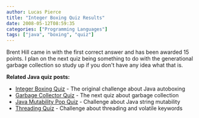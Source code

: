 ```yaml
---
author: Lucas Pierce
title: "Integer Boxing Quiz Results"
date: 2008-05-12T08:59:35
categories: ["Programming Languages"]
tags: ["java", "boxing", "quiz"]
---
```


Brent Hill came in with the first correct answer and has been awarded 15 points. I plan on the next quiz being something to do with the generational garbage collection so study up if you don't have any idea what that is.

**Related Java quiz posts:**
- [Integer Boxing Quiz](/posts/integer-boxing/) - The original challenge about Java autoboxing
- [Garbage Collector Quiz](/posts/garbage-collector-quiz/) - The next quiz about garbage collection
- [Java Mutability Pop Quiz](/posts/java-mutability/) - Challenge about Java string mutability
- [Threading Quiz](/posts/threading-quiz/) - Challenge about threading and volatile keywords